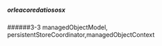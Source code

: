 ##### orleacoredatiososx
#####
######3-3
managedObjectModel, persistentStoreCoordinator,managedObjectContext
